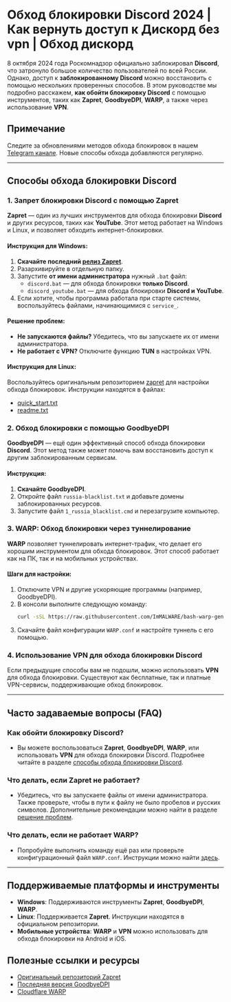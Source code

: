
# Обход блокировки Discord 2024 | Как вернуть доступ к Дискорд без vpn | Обход дискорд

8 октября 2024 года Роскомнадзор официально заблокировал **Discord**, что затронуло большое количество пользователей по всей России. Однако, доступ к **заблокированному Discord** можно восстановить с помощью нескольких проверенных способов. В этом руководстве мы подробно расскажем, **как обойти блокировку Discord** с помощью инструментов, таких как **Zapret**, **GoodbyeDPI**, **WARP**, а также через использование **VPN**.

## Примечание

Следите за обновлениями методов обхода блокировок в нашем [Telegram канале](https://t.me/OZ_ITPQ). Новые способы обхода добавляются регулярно.

---

## Способы обхода блокировки Discord

### 1. Запрет блокировки Discord с помощью Zapret

**Zapret** — один из лучших инструментов для обхода блокировки **Discord** и других ресурсов, таких как **YouTube**. Этот метод работает на Windows и Linux, и позволяет обходить интернет-блокировки.

#### Инструкция для Windows:
1. **Скачайте последний [релиз Zapret](https://github.com/Flowseal/zapret-discord-youtube/releases)**.
2. Разархивируйте в отдельную папку.
3. Запустите **от имени администратора** нужный `.bat` файл:
   - `discord.bat` — для обхода блокировки **только Discord**.
   - `discord_youtube.bat` — для обхода блокировки **Discord и YouTube**.
4. Если хотите, чтобы программа работала при старте системы, воспользуйтесь файлами, начинающимися с `service_`.

#### Решение проблем:
- **Не запускаются файлы?** Убедитесь, что вы запускаете их от имени администратора.
- **Не работает с VPN?** Отключите функцию **TUN** в настройках VPN.

#### Инструкция для Linux:
Воспользуйтесь оригинальным репозиторием [zapret](https://github.com/bol-van/zapret/) для настройки обхода блокировок. Инструкции находятся в файлах:
- [quick_start.txt](https://github.com/bol-van/zapret/blob/master/docs/quick_start.txt)
- [readme.txt](https://github.com/bol-van/zapret/blob/master/docs/readme.txt)

### 2. Обход блокировки с помощью GoodbyeDPI

**GoodbyeDPI** — ещё один эффективный способ обхода блокировки **Discord**. Этот метод также может помочь вам восстановить доступ к другим заблокированным сервисам.

#### Инструкция:
1. **Скачайте GoodbyeDPI**.
2. Откройте файл `russia-blacklist.txt` и добавьте домены заблокированных ресурсов.
3. Запустите файл `1_russia_blacklist.cmd` и перезагрузите компьютер.

### 3. WARP: Обход блокировки через туннелирование

**WARP** позволяет туннелировать интернет-трафик, что делает его хорошим инструментом для обхода блокировок. Этот способ работает как на ПК, так и на мобильных устройствах.

#### Шаги для настройки:
1. Отключите VPN и другие ускоряющие программы (например, GoodbyeDPI).
2. В консоли выполните следующую команду:
   ```bash
   curl -sSL https://raw.githubusercontent.com/ImMALWARE/bash-warp-generator/main/warp_generator.sh | bash
   ```
3. Скачайте файл конфигурации `WARP.conf` и настройте туннель с его помощью.

### 4. Использование VPN для обхода блокировки Discord

Если предыдущие способы вам не подошли, можно использовать **VPN** для обхода блокировки. Существуют как бесплатные, так и платные VPN-сервисы, поддерживающие обход блокировок.

---

## Часто задаваемые вопросы (FAQ)

### Как обойти блокировку Discord?
- Вы можете воспользоваться **Zapret**, **GoodbyeDPI**, **WARP**, или использовать **VPN** для обхода блокировки Discord. Подробнее читайте в разделе [способы обхода блокировки Discord](#способы-обхода-блокировки-discord).

### Что делать, если Zapret не работает?
- Убедитесь, что вы запускаете файлы от имени администратора. Также проверьте, чтобы в пути к файлу не было пробелов и русских символов. Дополнительные рекомендации можно найти в разделе [решение проблем](#решение-проблем).

### Что делать, если не работает WARP?
- Попробуйте выполнить команду ещё раз или проверьте конфигурационный файл `WARP.conf`. Инструкции можно найти [здесь](#3-warp-обход-блокировки-через-туннелирование).

---

## Поддерживаемые платформы и инструменты

- **Windows**: Поддерживаются инструменты **Zapret**, **GoodbyeDPI**, **WARP**.
- **Linux**: Поддерживается **Zapret**. Инструкции находятся в официальном репозитории.
- **Мобильные устройства**: **WARP** и **VPN** можно использовать для обхода блокировки на Android и iOS.

## Полезные ссылки и ресурсы

- [Оригинальный репозиторий Zapret](https://github.com/bol-van/zapret/)
- [Последняя версия GoodbyeDPI](https://github.com/ValdikSS/GoodbyeDPI)
- [Cloudflare WARP](https://developers.cloudflare.com/warp-client/)
